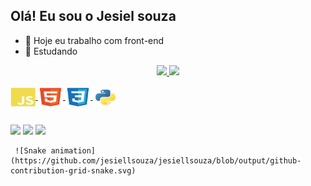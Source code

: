 ## Olá! Eu sou o Jesiel souza


- 🔭 Hoje eu trabalho com front-end
- 🌱 Estudando


<div align="center">
  <a href="https://github.com/jesiellsouza">
  <img height="180em" src="https://github-readme-stats.vercel.app/api?username=jesiellsouza&show_icons=true&theme=dark&include_all_commits=true&count_private=true"/>
  <img height="180em" src="https://github-readme-stats.vercel.app/api/top-langs/?username=jesiellsouza&layout=compact&langs_count=7&theme=dark"/>
</div>
  
  <div style="display: inline_block"><br>
  <img align="center" alt="jesiel-Js" height="30" width="40" src="https://raw.githubusercontent.com/devicons/devicon/master/icons/javascript/javascript-plain.svg">
  <img align="center" alt="jesiel-HTML" height="30" width="40" src="https://raw.githubusercontent.com/devicons/devicon/master/icons/html5/html5-original.svg">
  <img align="center" alt="jesiel-CSS" height="30" width="40" src="https://raw.githubusercontent.com/devicons/devicon/master/icons/css3/css3-original.svg">
  <img align="center" alt="jesiel-Python" height="30" width="40" src="https://raw.githubusercontent.com/devicons/devicon/master/icons/python/python-original.svg">
  
</div>
  
  ##
  
  <div> 

  <a href="https://instagram.com/jesielsouza_1" target="_blank"><img src="https://img.shields.io/badge/-Instagram-%23E4405F?style=for-the-badge&logo=instagram&logoColor=white" target="_blank"></a> 
  <a href = "mailto:jesiel_123@live.com"><img src="https://img.shields.io/badge/Microsoft_Outlook-0078D4?style=for-the-badge&logo=microsoft-outlook&logoColor=white" target="_blank"></a>
  <a href="https://www.linkedin.com/in/jesiel-souza-costa-953206108" target="_blank"><img src="https://img.shields.io/badge/-LinkedIn-%230077B5?style=for-the-badge&logo=linkedin&logoColor=white" target="_blank"></a>
    
     ![Snake animation](https://github.com/jesiellsouza/jesiellsouza/blob/output/github-contribution-grid-snake.svg)
 
</div>
